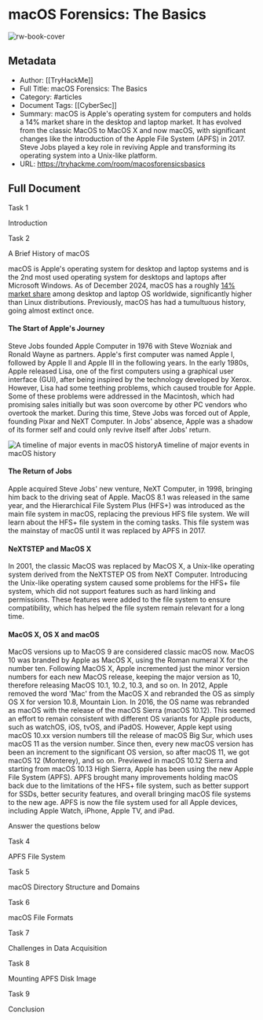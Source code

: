 # macOS Forensics: The Basics

![rw-book-cover](https://tryhackme.com/img/meta/default.png)

## Metadata
- Author: [[TryHackMe]]
- Full Title: macOS Forensics: The Basics
- Category: #articles
- Document Tags: [[CyberSec]] 
- Summary: macOS is Apple's operating system for computers and holds a 14% market share in the desktop and laptop market. It has evolved from the classic MacOS to MacOS X and now macOS, with significant changes like the introduction of the Apple File System (APFS) in 2017. Steve Jobs played a key role in reviving Apple and transforming its operating system into a Unix-like platform.
- URL: https://tryhackme.com/room/macosforensicsbasics

## Full Document
Task 1

Introduction

Task 2

A Brief History of macOS

macOS is Apple's operating system for desktop and laptop systems and is the 2nd most used operating system for desktops and laptops after Microsoft Windows. As of December 2024, macOS has a roughly [14% market share](https://gs.statcounter.com/os-market-share/desktop/worldwide/#monthly-202402-202402-bar) among desktop and laptop OS worldwide, significantly higher than Linux distributions. Previously, macOS has had a tumultuous history, going almost extinct once.

#### The Start of Apple's Journey

Steve Jobs founded Apple Computer in 1976 with Steve Wozniak and Ronald Wayne as partners. Apple's first computer was named Apple I, followed by Apple II and Apple III in the following years. In the early 1980s, Apple released Lisa, one of the first computers using a graphical user interface (GUI), after being inspired by the technology developed by Xerox. However, Lisa had some teething problems, which caused trouble for Apple. Some of these problems were addressed in the Macintosh, which had promising sales initially but was soon overcome by other PC vendors who overtook the market. During this time, Steve Jobs was forced out of Apple, founding Pixar and NeXT Computer. In Jobs' absence, Apple was a shadow of its former self and could only revive itself after Jobs' return.

![A timeline of major events in macOS history](https://tryhackme-images.s3.amazonaws.com/user-uploads/61306d87a330ed00419e22e7/room-content/61306d87a330ed00419e22e7-1743186548422.png)A timeline of major events in macOS history
#### The Return of Jobs

Apple acquired Steve Jobs' new venture, NeXT Computer, in 1998, bringing him back to the driving seat of Apple. MacOS 8.1 was released in the same year, and the Hierarchical File System Plus (HFS+) was introduced as the main file system in macOS, replacing the previous HFS file system. We will learn about the HFS+ file system in the coming tasks. This file system was the mainstay of macOS until it was replaced by APFS in 2017.

#### NeXTSTEP and MacOS X

In 2001, the classic MacOS was replaced by MacOS X, a Unix-like operating system derived from the NeXTSTEP OS from NeXT Computer. Introducing the Unix-like operating system caused some problems for the HFS+ file system, which did not support features such as hard linking and permissions. These features were added to the file system to ensure compatibility, which has helped the file system remain relevant for a long time.

#### MacOS X, OS X and macOS

MacOS versions up to MacOS 9 are considered classic macOS now. MacOS 10 was branded by Apple as MacOS X, using the Roman numeral X for the number ten. Following MacOS X, Apple incremented just the minor version numbers for each new MacOS release, keeping the major version as 10, therefore releasing MacOS 10.1, 10.2, 10.3, and so on. In 2012, Apple removed the word 'Mac' from the MacOS X and rebranded the OS as simply OS X for version 10.8, Mountain Lion. In 2016, the OS name was rebranded as macOS with the release of the macOS Sierra (macOS 10.12). This seemed an effort to remain consistent with different OS variants for Apple products, such as watchOS, iOS, tvOS, and iPadOS. However, Apple kept using macOS 10.xx version numbers till the release of macOS Big Sur, which uses macOS 11 as the version number. Since then, every new macOS version has been an increment to the significant OS version, so after macOS 11, we got macOS 12 (Monterey), and so on. Previewed in macOS 10.12 Sierra and starting from macOS 10.13 High Sierra, Apple has been using the new Apple File System (APFS). APFS brought many improvements holding macOS back due to the limitations of the HFS+ file system, such as better support for SSDs, better security features, and overall bringing macOS file systems to the new age. APFS is now the file system used for all Apple devices, including Apple Watch, iPhone, Apple TV, and iPad.

Answer the questions below

Task 4

APFS File System

Task 5

macOS Directory Structure and Domains

Task 6

macOS File Formats

Task 7

Challenges in Data Acquisition

Task 8

Mounting APFS Disk Image

Task 9

Conclusion
